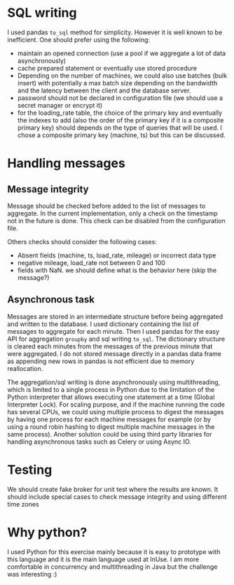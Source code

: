 
# SQL writing
I used pandas `to_sql` method for simplicity. However it is well known to be inefficient. One should prefer using the following:
- maintain an opened connection (use a pool if we aggregate a lot of data asynchronously)
- cache prepared statement or eventually use stored procedure
- Depending on the number of machines, we could also use batches (bulk insert) with potentially a max batch size 
depending on the bandwidth and the latency between the client and the database server.
- password should not be declared in configuration file (we should use a secret manager or encrypt it)
- for the loading_rate table, the choice of the primary key and eventually the indexes to add (also the order of the
 primary key if it is a composite primary key) should depends on the type of queries that will be used. I chose
a composite primary key (machine, ts) but this can be discussed.
  
 # Handling messages
 ## Message integrity
 Message should be checked before added to the list of messages to aggregate. In the current implementation, only a 
 check on the timestamp not in the future is done. This check can be disabled from the configuration file.
  
  Others checks should consider the following cases:
   - Absent fields (machine, ts, load_rate, mileage) or incorrect data type
   - negative mileage, load_rate not between 0 and 100
   - fields with NaN. we should define what is the behavior here (skip the message?)
 
 ## Asynchronous task
 Messages are stored in an intermediate structure before being aggregated and written to the database. 
I used dictionary containing the list of messages to aggregate for each minute. Then I used pandas 
for the easy API for aggregation `groupby` and sql writing `to_sql`. The dictionary structure is cleared each minutes
 from the messages of the previous minute that were aggregated. I do not stored message directly in a pandas data frame
 as appending new rows in pandas is not efficient due to memory reallocation.
 
 
 The aggregation/sql writing is done asynchronously using multithreading, which is limited to a single process in Python due to
 the limitation of the Python interpreter that allows executing one statement at a time (Global Interpreter Lock).
 For scaling purpose, and if the machine running the code has several CPUs, we could using multiple process to digest the messages by having one
 process for each machine messages for example (or by using a round robin hashing to digest multiple machine messages in the same process).
 Another solution could be using third party libraries for handling asynchronous tasks such as Celery or using Async IO.
  
 
 # Testing
 We should create fake broker for unit test where the results are known. It should include special cases to check 
 message integrity and using different time zones
 
 # Why python?
 I used Python for this exercise mainly because it is easy to prototype with this language and it is the main language used at InUse. 
 I am more comfortable in concurrency and multithreading in Java but the challenge was interesting :)
